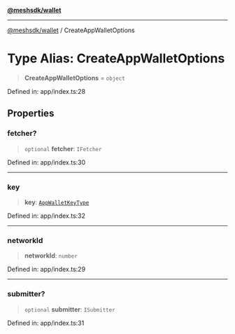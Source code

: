 [**@meshsdk/wallet**](../README.md)

***

[@meshsdk/wallet](../globals.md) / CreateAppWalletOptions

# Type Alias: CreateAppWalletOptions

> **CreateAppWalletOptions** = `object`

Defined in: app/index.ts:28

## Properties

### fetcher?

> `optional` **fetcher**: `IFetcher`

Defined in: app/index.ts:30

***

### key

> **key**: [`AppWalletKeyType`](AppWalletKeyType.md)

Defined in: app/index.ts:32

***

### networkId

> **networkId**: `number`

Defined in: app/index.ts:29

***

### submitter?

> `optional` **submitter**: `ISubmitter`

Defined in: app/index.ts:31
